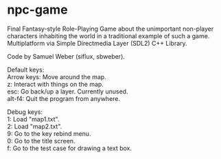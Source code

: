 # npc-game
Final Fantasy-style Role-Playing Game about the unimportant non-player characters inhabiting the world in a traditional example of such a game. Multiplatform via Simple Directmedia Layer (SDL2) C++ Library.  

Code by Samuel Weber (siflux, sbweber).  

Default keys:  
Arrow keys: Move around the map.  
z: Interact with things on the map.  
esc: Go back/up a layer. Currently unused.  
alt-f4: Quit the program from anywhere.  

Debug keys:  
1: Load "map1.txt".  
2: Load "map2.txt".  
9: Go to the key rebind menu.  
0: Go to the title screen.  
f: Go to the test case for drawing a text box.  
